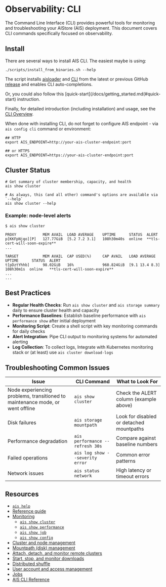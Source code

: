 # Observability: CLI

The Command Line Interface (CLI) provides powerful tools for monitoring and troubleshooting your AIStore (AIS) deployment. This document covers CLI commands specifically focused on observability.

## Install

There are several ways to install AIS CLI. The easiest maybe is using:

```console
./scripts/install_from_binaries.sh --help
```

The script installs [aisloader](/docs/aisloader.md) and [CLI](/docs/cli.md) from the latest or previous GitHub [release](https://github.com/NVIDIA/aistore/releases) and enables CLI auto-completions.

Or, you could also follow this [quick-start](/docs/getting_started.md(#quick-start) instruction.

Finally, for detailed introduction (including installation) and usage, see the [CLI Overview](/docs/cli.md).

When done with installing CLI, do not forget to configure AIS endpoint - via `ais config cli` command or environment:

```console
## HTTP
export AIS_ENDPOINT=http://your-ais-cluster-endpoint:port

## or HTTPS
export AIS_ENDPOINT=https://your-ais-cluster-endpoint:port
```

## Cluster Status

```console
# Get summary of cluster membership, capacity, and health
ais show cluster

# As always, this (and all other) command's options are available via `--help`
ais show cluster --help
```

### Example: node-level alerts

```console
$ ais show cluster

PROXY            MEM AVAIL  LOAD AVERAGE    UPTIME      STATUS  ALERT
p[KKFpNjqo][P]   127.77GiB  [5.2 7.2 3.1]   108h30m40s  online  **tls-cert-will-soon-expire**
...

TARGET           MEM AVAIL  CAP USED(%)     CAP AVAIL   LOAD AVERAGE    UPTIME      STATUS  ALERT
t[pDztYhhb]      98.02GiB   16%             960.824GiB  [9.1 13.4 8.3]  108h30m1s  online   **tls-cert-will-soon-expire**
...
...
```

## Best Practices

- **Regular Health Checks**: Run `ais show cluster` and `ais storage summary` daily to ensure cluster health and capacity
- **Performance Baselines**: Establish baseline performance with `ais performance show` after initial deployment
- **Monitoring Script**: Create a shell script with key monitoring commands for daily checks
- **Alert Integration**: Pipe CLI output to monitoring systems for automated alerting
- **Log Collection**: To collect logs, Integrate with Kubernetes monitoring stack or (at least) use `ais cluster download-logs`

## Troubleshooting Common Issues

| Issue | CLI Command | What to Look For |
|-------|------------|------------------|
| Node experiencing problems, transitioned to maintenance mode, or went offline | `ais show cluster` | Check the ALERT column (example above) |
| Disk failures | `ais storage mountpath` | Look for disabled or detached mountpaths |
| Performance degradation | `ais performance --refresh 30s` | Compare against baseline numbers |
| Failed operations | `ais log show --severity error` | Common error patterns |
| Network issues | `ais status network` | High latency or timeout errors |

## Resources

- [`ais help`](/docs/cli/help.md)
- [Reference guide](https://github.com/NVIDIA/aistore/blob/main/docs/cli.md#cli-reference)
- [Monitoring](/docs/cli/show.md)
  - [`ais show cluster`](/docs/cli/show.md)
  - [`ais show performance`](/docs/cli/show.md)
  - [`ais show job`](/docs/cli/show.md)
  - [`ais show config`](/docs/cli/show.md)
- [Cluster and node management](/docs/cli/cluster.md)
- [Mountpath (disk) management](/docs/cli/storage.md)
- [Attach, detach, and monitor remote clusters](/docs/cli/cluster.md)
- [Start, stop, and monitor downloads](/docs/cli/download.md)
- [Distributed shuffle](/docs/cli/dsort.md)
- [User account and access management](/docs/cli/auth.md)
- [Jobs](/docs/cli/job.md)
- [AIS CLI Reference](/docs/cli.md)
